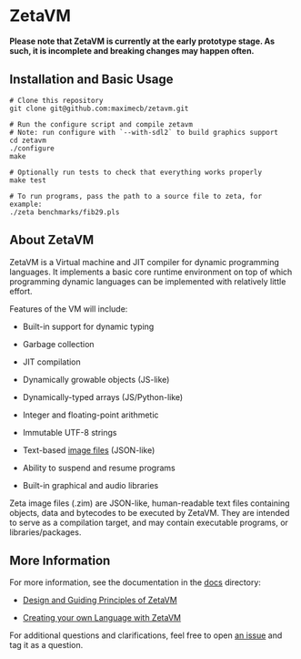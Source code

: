 # ZetaVM

**Please note that ZetaVM is currently at the early prototype stage. As such,
it is incomplete and breaking changes may happen often.**

## Installation and Basic Usage

```
# Clone this repository
git clone git@github.com:maximecb/zetavm.git

# Run the configure script and compile zetavm
# Note: run configure with `--with-sdl2` to build graphics support
cd zetavm
./configure
make

# Optionally run tests to check that everything works properly
make test

# To run programs, pass the path to a source file to zeta, for example:
./zeta benchmarks/fib29.pls
```

## About ZetaVM

ZetaVM is a Virtual machine and JIT compiler for dynamic programming languages.
It implements a basic core runtime environment on top of which programming
dynamic languages can be implemented with relatively little effort.

Features of the VM will include:

- Built-in support for dynamic typing

- Garbage collection

- JIT compilation

- Dynamically growable objects (JS-like)

- Dynamically-typed arrays (JS/Python-like)

- Integer and floating-point arithmetic

- Immutable UTF-8 strings

- Text-based [image files](/tests/vm/ex_image.zim) (JSON-like)

- Ability to suspend and resume programs

- Built-in graphical and audio libraries

Zeta image files (.zim) are JSON-like, human-readable text files containing
objects, data and bytecodes to be executed by ZetaVM.
They are intended to serve as a compilation target, and may contain
executable programs, or libraries/packages.

## More Information

For more information, see the documentation in the [docs](docs) directory:

- [Design and Guiding Principles of ZetaVM](docs/design.md)

- [Creating your own Language with ZetaVM](docs/new_language.md)

For additional questions and clarifications, feel free to open [an issue](https://github.com/maximecb/zetavm/issues) and tag it as a question.
